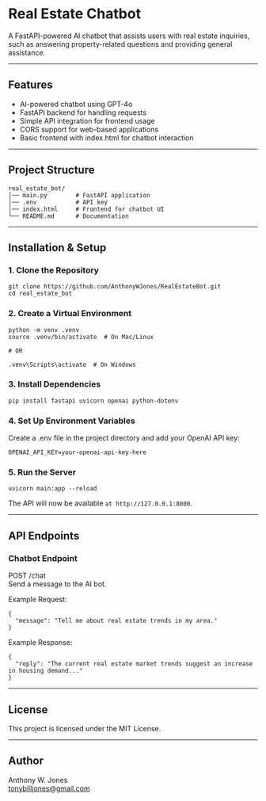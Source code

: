 # Real Estate Chatbot

A FastAPI-powered AI chatbot that assists users with real estate inquiries, such as answering property-related questions and providing general assistance.

---

## Features

- AI-powered chatbot using GPT-4o
- FastAPI backend for handling requests
- Simple API integration for frontend usage
- CORS support for web-based applications
- Basic frontend with index.html for chatbot interaction

---

## Project Structure
```
real_estate_bot/
│── main.py        # FastAPI application
│── .env           # API key
│── index.html     # Frontend for chatbot UI
└── README.md      # Documentation
```

---

## Installation & Setup

### 1. Clone the Repository
```
git clone https://github.com/AnthonyWJones/RealEstateBot.git
cd real_estate_bot
```

### 2. Create a Virtual Environment
```
python -m venv .venv
source .venv/bin/activate  # On Mac/Linux

# OR

.venv\Scripts\activate  # On Windows
```

### 3. Install Dependencies

```
pip install fastapi uvicorn openai python-dotenv
```

### 4. Set Up Environment Variables

Create a .env file in the project directory and add your OpenAI API key:

```
OPENAI_API_KEY=your-openai-api-key-here
```

### 5. Run the Server
```
uvicorn main:app --reload
```

The API will now be available ```at http://127.0.0.1:8000```.

---

## API Endpoints

### Chatbot Endpoint

POST /chat  
Send a message to the AI bot.

Example Request:
```
{
  "message": "Tell me about real estate trends in my area."
}
```
Example Response:
```
{
  "reply": "The current real estate market trends suggest an increase in housing demand..."
}
```
---

## License

This project is licensed under the MIT License.

---

## Author

Anthony W. Jones  
tonybilljones@gmail.com
